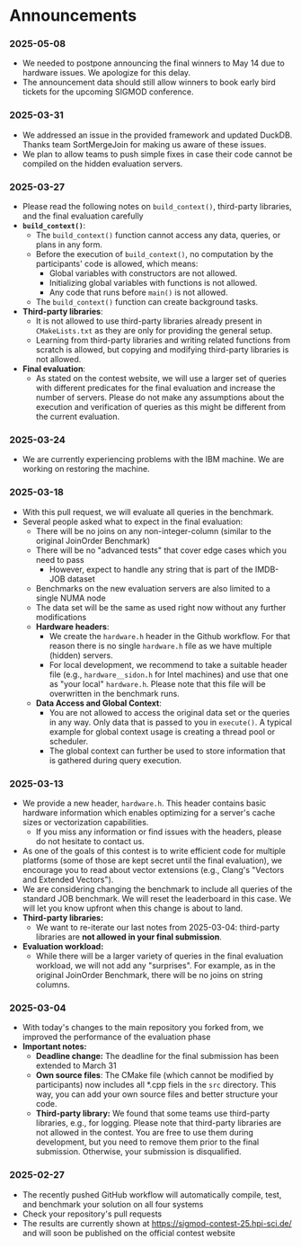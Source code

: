 # Announcements

### 2025-05-08
  - We needed to postpone announcing the final winners to May 14 due to hardware issues. We apologize for this delay.
  - The announcement data should still allow winners to book early bird tickets for the upcoming SIGMOD conference.

### 2025-03-31
  - We addressed an issue in the provided framework and updated DuckDB. Thanks team SortMergeJoin for making us aware of these issues.
  - We plan to allow teams to push simple fixes in case their code cannot be compiled on the hidden evaluation servers.

### 2025-03-27
  - Please read the following notes on `build_context()`, third-party libraries, and the final evaluation carefully
  - **`build_context()`**:
    - The `build_context()` function cannot access any data, queries, or plans in any form.
    - Before the execution of `build_context()`, no computation by the participants' code is allowed, which means:
      - Global variables with constructors are not allowed.
      - Initializing global variables with functions is not allowed.
      - Any code that runs before `main()` is not allowed.
    - The `build_context()` function can create background tasks.
  - **Third-party libraries**:
    - It is not allowed to use third-party libraries already present in `CMakeLists.txt` as they are only for providing the general setup.
    - Learning from third-party libraries and writing related functions from scratch is allowed, but copying and modifying third-party libraries is not allowed.
  - **Final evaluation**:
    - As stated on the contest website, we will use a larger set of queries with different predicates for the final evaluation and increase the number of servers. Please do not make any assumptions about the execution and verification of queries as this might be different from the current evaluation.

### 2025-03-24
  - We are currently experiencing problems with the IBM machine. We are working on restoring the machine.

### 2025-03-18
  - With this pull request, we will evaluate all queries in the benchmark.
  - Several people asked what to expect in the final evaluation:
    - There will be no joins on any non-integer-column (similar to the original JoinOrder Benchmark)
    - There will be no "advanced tests" that cover edge cases which you need to pass
      - However, expect to handle any string that is part of the IMDB-JOB dataset
    - Benchmarks on the new evaluation servers are also limited to a single NUMA node
    - The data set will be the same as used right now without any further modifications
    - **Hardware headers**:
      - We create the `hardware.h` header in the Github workflow. For that reason there is no single `hardware.h` file as we have multiple (hidden) servers.
      - For local development, we recommend to take a suitable header file (e.g., `hardware__sidon.h` for Intel machines) and use that one as "your local" `hardware.h`. Please note that this file will be overwritten in the benchmark runs.
    - **Data Access and Global Context**:
      - You are not allowed to access the original data set or the queries in any way. Only data that is passed to you in `execute()`. A typical example for global context usage is creating a thread pool or scheduler.
      - The global context can further be used to store information that is gathered during query execution.

### 2025-03-13
  - We provide a new header, `hardware.h`. This header contains basic hardware information which enables optimizing for a server's cache sizes or vectorization capabilities.
    - If you miss any information or find issues with the headers, please do not hesitate to contact us.
  - As one of the goals of this contest is to write efficient code for multiple platforms (some of those are kept secret until the final evaluation), we encourage you to read about vector extensions (e.g., Clang's "Vectors and Extended Vectors").
  - We are considering changing the benchmark to include all queries of the standard JOB benchmark. We will reset the leaderboard in this case. We will let you know upfront when this change is about to land.
  - **Third-party libraries:**
    - We want to re-iterate our last notes from 2025-03-04: third-party libraries are **not allowed in your final submission**.
  - **Evaluation workload:**
    -  While there will be a larger variety of queries in the final evaluation workload, we will not add any "surprises". For example, as in the original JoinOrder Benchmark, there will be no joins on string columns.

### 2025-03-04
  - With today's changes to the main repository you forked from, we improved the performance of the evaluation phase
  - **Important notes:**
    - **Deadline change:** The deadline for the final submission has been extended to March 31
    - **Own source files**: The CMake file (which cannot be modified by participants) now includes all *.cpp fiels in the `src` directory. This way, you can add your own source files and better structure your code.
    - **Third-party library:** We found that some teams use third-party libraries, e.g., for  logging. Please note that third-party libraries are not allowed in the contest. You are free to use them during development, but you need to remove them prior to the final submission. Otherwise, your submission is disqualified.

### 2025-02-27
  - The recently pushed GitHub workflow will automatically compile, test, and benchmark your solution on all four systems
  - Check your repository's pull requests
  - The results are currently shown at https://sigmod-contest-25.hpi-sci.de/ and will soon be published on the official contest website
